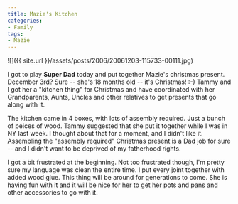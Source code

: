 ```yaml
---
title: Mazie's Kitchen
categories:
- Family
tags:
- Mazie
---
```


![]({{ site.url }}/assets/posts/2006/20061203-115733-00111.jpg)
  



I got to play **Super Dad** today and put together Mazie's christmas present. December 3rd? Sure -- she's 18 months old -- it's Christmas! :-)
Tammy and I got her a "kitchen thing" for Christmas and have coordinated with her Grandparents, Aunts, Uncles and other relatives to get presents that go along with it.

The kitchen came in 4 boxes, with lots of assembly required. Just a bunch of peices of wood. Tammy suggested that she put it together while I was in NY last week. I thought about that for a moment, and I didn't like it. Assembling the "assembly required" Christmas present is a Dad job for sure -- and I didn't want to be deprived of my fatherhood rights.

I got a bit frustrated at the beginning. Not too frustrated though, I'm pretty sure my language was clean the entire time. I put every joint together with added wood glue. This thing will be around for generations to come. She is having fun with it and it will be nice for her to get her pots and pans and other accessories to go with it.
